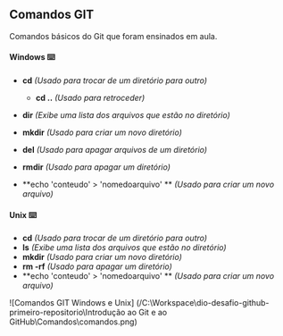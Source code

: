 ## Comandos GIT

Comandos básicos do Git que foram ensinados em aula.

#### Windows :keyboard:

- **cd** *(Usado para trocar de um diretório para outro)*

  - **cd ..** *(Usado para retroceder)*

- **dir** *(Exibe uma lista dos arquivos que estão no diretório)*

- **mkdir** *(Usado para criar um novo diretório)*

- **del** *(Usado para apagar arquivos de um diretório)*

- **rmdir** *(Usado para apagar um diretório)*

- **echo 'conteudo' > 'nomedoarquivo' ** *(Usado para criar um novo arquivo)*

  

#### Unix :keyboard:

- **cd** *(Usado para trocar de um diretório para outro)*
- **ls** *(Exibe uma lista dos arquivos que estão no diretório)*
- **mkdir** *(Usado para criar um novo diretório)*
- **rm -rf** *(Usado para apagar um diretório)*
- **echo 'conteudo' > 'nomedoarquivo' ** *(Usado para criar um novo arquivo)*



 ![Comandos GIT Windows e Unix] (/C:\Workspace\dio-desafio-github-primeiro-repositorio\Introdução ao Git e ao GitHub\Comandos\comandos.png)





